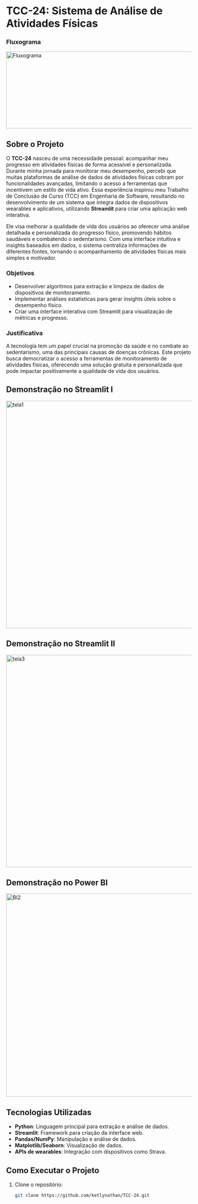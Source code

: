 # TCC-24: Sistema de Análise de Atividades Físicas
 ### Fluxograma 
<img width="891" height="208" alt="Fluxograma" src="https://github.com/user-attachments/assets/fe60d48a-ed3a-45d7-bf1f-e42a4930a7e3" />

## Sobre o Projeto

O **TCC-24** nasceu de uma necessidade pessoal: acompanhar meu progresso em atividades físicas de forma acessível e personalizada. Durante minha jornada para monitorar meu desempenho, percebi que muitas plataformas de análise de dados de atividades físicas cobram por funcionalidades avançadas, limitando o acesso a ferramentas que incentivem um estilo de vida ativo. Essa experiência inspirou meu Trabalho de Conclusão de Curso (TCC) em Engenharia de Software, resultando no desenvolvimento de um sistema que integra dados de dispositivos wearables e aplicativos, utilizando **Streamlit** para criar uma aplicação web interativa.

Ele visa melhorar a qualidade de vida dos usuários ao oferecer uma análise detalhada e personalizada do progresso físico, promovendo hábitos saudáveis e combatendo o sedentarismo. Com uma interface intuitiva e insights baseados em dados, o sistema centraliza informações de diferentes fontes, tornando o acompanhamento de atividades físicas mais simples e motivador.

### Objetivos
- Desenvolver algoritmos para extração e limpeza de dados de dispositivos de monitoramento.
- Implementar análises estatísticas para gerar insights úteis sobre o desempenho físico.
- Criar uma interface interativa com Streamlit para visualização de métricas e progresso.

### Justificativa
A tecnologia tem um papel crucial na promoção da saúde e no combate ao sedentarismo, uma das principais causas de doenças crônicas. Este projeto busca democratizar o acesso a ferramentas de monitoramento de atividades físicas, oferecendo uma solução gratuita e personalizada que pode impactar positivamente a qualidade de vida dos usuários.

## Demonstração no Streamlit I
<img width="776" height="615" alt="tela1" src="https://github.com/user-attachments/assets/a8b76609-a978-4137-992e-ca1f91e9e536" />

## Demonstração no Streamlit II
<img width="1234" height="574" alt="tela3" src="https://github.com/user-attachments/assets/9c7e3635-3653-464c-b894-d5f1b5f4b7f3" />

## Demonstração no Power BI

<img width="965" height="549" alt="BI2" src="https://github.com/user-attachments/assets/e009dd7e-80a1-41c7-89c9-cf4177e0d863" />

## Tecnologias Utilizadas
- **Python**: Linguagem principal para extração e análise de dados.
- **Streamlit**: Framework para criação da interface web.
- **Pandas/NumPy**: Manipulação e análise de dados.
- **Matplotlib/Seaborn**: Visualização de dados.
- **APIs de wearables**: Integração com dispositivos como Strava.

## Como Executar o Projeto
1. Clone o repositório:
   ```bash
   git clone https://github.com/ketlynathan/TCC-24.git
